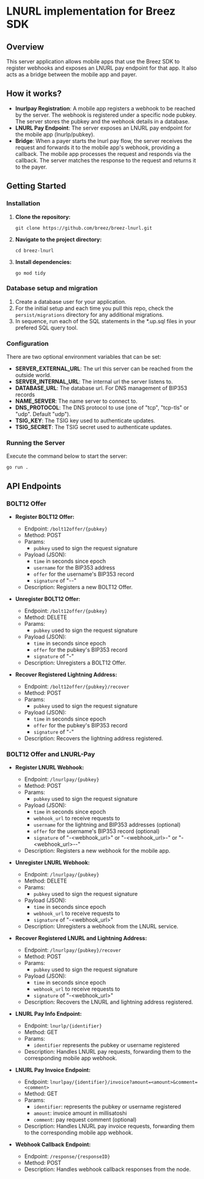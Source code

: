 
# LNURL implementation for Breez SDK

## Overview
This server application allows mobile apps that use the Breez SDK to register webhooks and exposes an LNURL pay endpoint for that app. It also acts as a bridge between the mobile app and payer.

## How it works?
- **lnurlpay Registration**: A mobile app registers a webhook to be reached by the server. The webhook is registered under a specific node pubkey. The server stores the pubkey and the webhook details in a database.
- **LNURL Pay Endpoint**: The server exposes an LNURL pay endpoint for the mobile app (lnurlp/pubkey).
- **Bridge**: When a payer starts the lnurl pay flow, the server receives the request and forwards it to the mobile app's webhook, providing a callback. The mobile app processes the request and responds via the callback. The server matches the response to the request and returns it to the payer.

## Getting Started

### Installation
1. **Clone the repository:**
   ```
   git clone https://github.com/breez/breez-lnurl.git
   ```
2. **Navigate to the project directory:**
   ```
   cd breez-lnurl
   ```

3. **Install dependencies:**
   ```
   go mod tidy
   ```

### Database setup and migration
1. Create a database user for your application.
2. For the initial setup and each time you pull this repo, check the `persist/migrations` directory for any additional migrations.
3. In sequence, run each of the SQL statements in the *.up.sql files in your prefered SQL query tool.

### Configuration
There are two optional environment variables that can be set:
- **SERVER_EXTERNAL_URL**: The url this server can be reached from the outside world.
- **SERVER_INTERNAL_URL**: The internal url the server listens to.
- **DATABASE_URL**: The database url.
For DNS management of BIP353 records
- **NAME_SERVER**: The name server to connect to.
- **DNS_PROTOCOL**: The DNS protocol to use (one of "tcp", "tcp-tls" or "udp". Default "udp").
- **TSIG_KEY**: The TSIG key used to authenticate updates.
- **TSIG_SECRET**: The TSIG secret used to authenticate updates.

### Running the Server
Execute the command below to start the server:
```
go run .
```

## API Endpoints

### BOLT12 Offer

- **Register BOLT12 Offer:**
  - Endpoint: `/bolt12offer/{pubkey}`
  - Method: POST
  - Params:
    - `pubkey` used to sign the request signature
  - Payload (JSON): 
    - `time` in seconds since epoch
    - `username` for the BIP353 address
    - `offer` for the username's BIP353 record
    - `signature` of "<time>-<username>-<offer>"
  - Description: Registers a new BOLT12 Offer.

- **Unregister BOLT12 Offer:**
  - Endpoint: `/bolt12offer/{pubkey}`
  - Method: DELETE
  - Params:
    - `pubkey` used to sign the request signature
  - Payload (JSON): 
    - `time` in seconds since epoch
    - `offer` for the pubkey's BIP353 record
    - `signature` of "<time>-<offer>"
  - Description: Unregisters a BOLT12 Offer.

- **Recover Registered Lightning Address:**
  - Endpoint: `/bolt12offer/{pubkey}/recover`
  - Method: POST
  - Params:
    - `pubkey` used to sign the request signature
  - Payload (JSON): 
    - `time` in seconds since epoch
    - `offer` for the pubkey's BIP353 record
    - `signature` of "<time>-<offer>"
  - Description: Recovers the lightning address registered.

### BOLT12 Offer and LNURL-Pay

- **Register LNURL Webhook:**
  - Endpoint: `/lnurlpay/{pubkey}`
  - Method: POST
  - Params:
    - `pubkey` used to sign the request signature
  - Payload (JSON): 
    - `time` in seconds since epoch
    - `webhook_url` to receive requests to
    - `username` for the lightning and BIP353 addresses (optional)
    - `offer` for the username's BIP353 record (optional)
    - `signature` of "<time>-<webhook_url>" or "<time>-<webhook_url>-<username>" or "<time>-<webhook_url>-<username>-<offer>"
  - Description: Registers a new webhook for the mobile app.

- **Unregister LNURL Webhook:**
  - Endpoint: `/lnurlpay/{pubkey}`
  - Method: DELETE
  - Params:
    - `pubkey` used to sign the request signature
  - Payload (JSON): 
    - `time` in seconds since epoch
    - `webhook_url` to receive requests to
    - `signature` of "<time>-<webhook_url>"
  - Description: Unregisters a webhook from the LNURL service.

- **Recover Registered LNURL and Lightning Address:**
  - Endpoint: `/lnurlpay/{pubkey}/recover`
  - Method: POST
  - Params:
    - `pubkey` used to sign the request signature
  - Payload (JSON): 
    - `time` in seconds since epoch
    - `webhook_url` to receive requests to
    - `signature` of "<time>-<webhook_url>"
  - Description: Recovers the LNURL and lightning address registered.

- **LNURL Pay Info Endpoint:**
  - Endpoint: `lnurlp/{identifier}`
  - Method: GET
  - Params:
    - `identifier` represents the pubkey or username registered
  - Description: Handles LNURL pay requests, forwarding them to the corresponding mobile app webhook.

- **LNURL Pay Invoice Endpoint:**
  - Endpoint: `lnurlpay/{identifier}/invoice?amount=<amount>&comment=<comment>`
  - Method: GET
  - Params: 
    - `identifier`: represents the pubkey or username registered
    - `amount`: invoice amount in millisatoshi
    - `comment`: pay request comment (optional)
  - Description: Handles LNURL pay invoice requests, forwarding them to the corresponding mobile app webhook.

- **Webhook Callback Endpoint:**
  - Endpoint: `/response/{responseID}`
  - Method: POST
  - Description: Handles webhook callback responses from the node.
